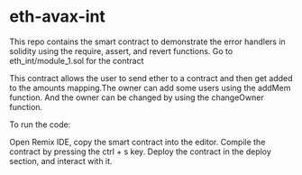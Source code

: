 # eth-avax-int
This repo contains the smart contract to demonstrate the error handlers in solidity using the require, assert, and revert functions. 
Go to eth_int/module_1.sol for the contract

This contract allows the user to send ether to a contract and then get added to the amounts mapping.The owner can add some users using the addMem function. And the owner can be changed by using the changeOwner function.

To run the code:

Open Remix IDE, copy the smart contract into the editor.
Compile the contract by pressing the ctrl + s key.
Deploy the contract in the deploy section, and interact with it.
